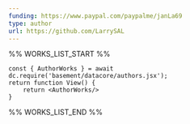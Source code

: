 ```yaml
---
funding: https://www.paypal.com/paypalme/janLa69
type: author
url: https://github.com/LarrySAL
---
```



%% WORKS_LIST_START %%

```datacorejsx
const { AuthorWorks } = await dc.require('basement/datacore/authors.jsx');
return function View() {
    return <AuthorWorks/>
}
```
%% WORKS_LIST_END %%